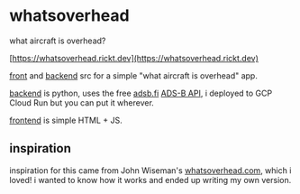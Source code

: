 # whatsoverhead
what aircraft is overhead?

[https://whatsoverhead.rickt.dev](https://whatsoverhead.rickt.dev)

[front](https://github.com/rickt/whatsoverhead/tree/main/frontend) and [backend](https://github.com/rickt/whatsoverhead/tree/main/backend) src for a simple "what aircraft is overhead" app.

[backend](https://github.com/rickt/whatsoverhead/tree/main/backend) is python, uses the free [adsb.fi](https://adsb.fi) [ADS-B API](https://github.com/adsbfi/opendata/blob/main/README.md), i deployed to GCP Cloud Run but you can put it wherever. 

[frontend](https://github.com/rickt/whatsoverhead/tree/main/frontend) is simple HTML + JS.

## inspiration
inspiration for this came from John Wiseman's [whatsoverhead.com](https://whatsoverhead.com), which i loved! i wanted to know how it works and ended up writing my own version. 


